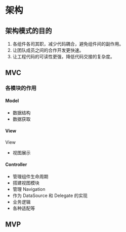 # 架构

## 架构模式的目的

1. 各组件各司其职，减少代码耦合，避免组件间的副作用。
2. 让团队成员之间的合作开发更快速。
3. 让工程代码的可读性更强，降低代码交接的复杂度。

## MVC

### 各模块的作用

#### Model 

- 数据结构
- 数据获取

#### View
View

- 视图展示

#### Controller

- 管理组件生命周期
- 搭建视图模块
- 管理 Navigation
- 作为 DataSource 和 Delegate 的实现
- 业务逻辑
- 各种适配等

## MVP